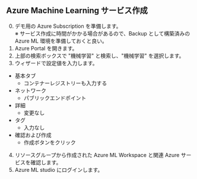 ## Azure Machine Learning サービス作成

0. デモ用の Azure Subscription を準備します。<br>
   ※ サービス作成に時間がかかる場合があるので、Backup として構築済みの Azure ML 環境を準備しておくと良い。
1. Azure Portal を開きます。
2. 上部の検索ボックスで "機械学習" と検索し、"機械学習" を選択します。
3. ウィザードで設定値を入力します。
- 基本タブ
    - コンテナーレジストリーも入力する
- ネットワーク
    - パブリックエンドポイント
- 詳細
    - 変更なし
- タグ
    - 入力なし
- 確認および作成
    - 作成ボタンをクリック
4. リソースグループから作成された Azure ML Workspace と関連 Azure サービスを確認します。
5. Azure ML studio にログインします。